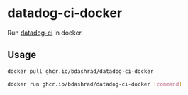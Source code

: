 # datadog-ci-docker

Run [datadog-ci](https://github.com/DataDog/datadog-ci) in docker.

## Usage

```bash
docker pull ghcr.io/bdashrad/datadog-ci-docker
```

```bash
docker run ghcr.io/bdashrad/datadog-ci-docker [command]
```
